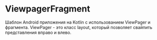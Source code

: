 # ViewpagerFragment
Шаблон Android приложения на Kotlin с использованием ViewPager и фрагмента. ViewPager - это класс layout, который позволяет свайпить представления вправо и влево.

